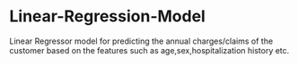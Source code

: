 # Linear-Regression-Model
Linear Regressor model for predicting the annual charges/claims of the customer based on the features such as age,sex,hospitalization history etc.
